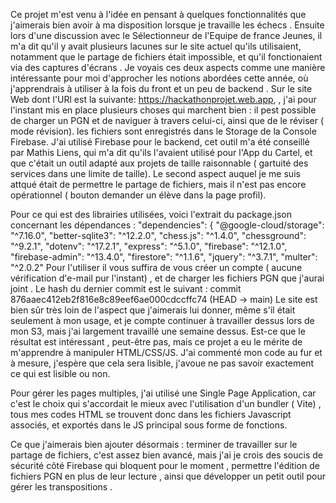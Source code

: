 Ce  projet m'est venu à l'idée en pensant à quelques fonctionnalités que j'aimerais bien avoir à ma disposition lorsque je travaille les échecs . Ensuite lors d'une discussion avec le Sélectionneur de l'Equipe de france Jeunes, 
il m'a dit qu'il y avait plusieurs lacunes sur le site actuel qu'ils utilisaient, notamment que le partage de fichiers était impossible, et qu'il fonctionaient via des captures d'écrans . 
Je voyais ces deux aspects comme une manière intéressante pour moi d'approcher les notions abordées cette année, où j'apprendrais à utiliser à la fois du front et un peu de backend .
Sur le site Web dont l'URl est la suivante: https://hackathonprojet.web.app, , j'ai pour l'instant mis en place plusieurs choses qui marchent bien : il pest possible de charger un PGN et de naviguer à travers celui-ci, ainsi que de le réviser ( mode révision).
les fichiers sont enregistrés dans le Storage de la Console Firebase.
J'ai utilisé Firebase pour le backend, cet outil m'a été conseillé par Mathis Liens, qui m'a dit qu'ils l'avaient utilisé pour l'App du Cartel, et que c'était un outil adapté aux projets de taille raisonnable ( gartuité des services dans une limite de taille).
Le second aspect auquel je me suis attqué était de permettre le partage de fichiers, mais il n'est pas encore opérationnel ( bouton demander un élève dans la page profil). 

 Pour ce qui est des librairies utilisées, voici l'extrait du package.json  concernant les dépendances  :
 "dependencies": {
    "@google-cloud/storage": "^7.16.0",
    "better-sqlite3": "^12.2.0",
    "chess.js": "^1.4.0",
    "chessground": "^9.2.1",
    "dotenv": "^17.2.1",
    "express": "^5.1.0",
    "firebase": "^12.1.0",
    "firebase-admin": "^13.4.0",
    "firestore": "^1.1.6",
    "jquery": "^3.7.1",
    "multer": "^2.0.2"
Pour l'utiliser il vous suffira de vous créer un compte ( aucune vérification d'e-mail pur l'instant) , et de charger les fichiers PGN que j'aurai joint .
Le hash du dernier commit est le suivant : commit 876aaec412eb2f816e8c89eef6ae000cdccffc74 (HEAD -> main)
Le site est bien sûr très loin de l'aspect que j'aimerais lui donner, même s'il était seulement à mon usage, et je compte continuer à travailler dessus lors de mon S3, mais j'ai largement travaillé une semaine dessus. 
Est-ce que le résultat est intéressant , peut-être pas, mais ce projet a eu le mérite de m'apprendre à manipuler HTML/CSS/JS. J'ai commenté mon code au fur et à mesure, j'espère que cela sera lisible, j'avoue ne pas savoir exactement ce qui est lisible ou non.

Pour gérer les pages multiples, j'ai utilisé  une Single Page Application, car c'est le choix qui s'accordait le mieux avec l'utilisation d'un bundler ( Vite) , tous mes codes HTML se trouvent donc dans les fichiers Javascript associés, et exportés dans le JS principal sous forme de fonctions. 

Ce que j'aimerais bien ajouter désormais : terminer de travailler sur le partage de fichiers, c'est assez bien avancé, mais j'ai je crois des soucis de sécurité côté Firebase qui bloquent pour le moment , permettre l'édition de fichiers PGN en plus de leur lecture , ainsi que développer un petit outil pour gérer les transpositions .
